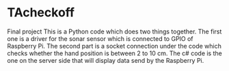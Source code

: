 # TAcheckoff
Final project
This is a Python code which does two things together. The first one is a driver for the sonar sensor which is connected to GPIO of Raspberry Pi. The second part is a socket connection under the code which checks whether the hand position is between 2 to 10 cm.
The c# code is the one on the server side that will display data send by the Raspberry Pi.

